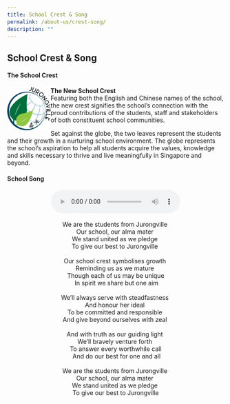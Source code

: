 ```yaml
---
title: School Crest & Song
permalink: /about-us/crest-song/
description: ""
---
```

## School Crest & Song

#### The School Crest

<img src="/images/JVSS_2019_logo_OCT_outline.png" style="width:20%" align=left>

**The New School Crest**<br>
Featuring both the English and Chinese names of the school, the new crest signifies the school’s connection with the proud contributions of the students, staff and stakeholders of both constituent school communities.  
  
Set against the globe, the two leaves represent the students and their growth in a nurturing school environment. The globe represents the school’s aspiration to help all students acquire the values, knowledge and skills necessary to thrive and live meaningfully in Singapore and beyond.

#### School Song
<center><audio src="/files/JVS%20School%20Song.mp3" controls="">
<p>If you are reading this, it is because your browser does not support the audio element.</p>
</audio></center>
<p align="center">
We are the students from Jurongville <br>
Our school, our alma mater <br>
We stand united as we pledge <br>
To give our best to Jurongville <br><br>
Our school crest symbolises growth <br>
Reminding us as we mature <br>
Though each of us may be unique<br> 
In spirit we share but one aim <br><br>
We’ll always serve with steadfastness <br>
And honour her ideal <br>
To be committed and responsible <br>
And give beyond ourselves with zeal <br><br>
And with truth as our guiding light <br>
We’ll bravely venture forth <br>
To answer every worthwhile call<br> 
And do our best for one and all <br><br>
We are the students from Jurongville <br>
Our school, our alma mater <br>
We stand united as we pledge <br>
To give our best to Jurongville
